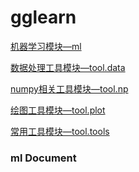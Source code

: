 # gglearn

<a href="#ml">机器学习模块—ml</a>

<a href="#tool_data">数据处理工具模块—tool.data</a>

<a href="#tool_np">numpy相关工具模块—tool.np</a>

<a href="#tool_plot">绘图工具模块—tool.plot</a>

<a href="#tool_tools">常用工具模块—tool.tools</a>



### ml Document

<a name = "ml"></a>